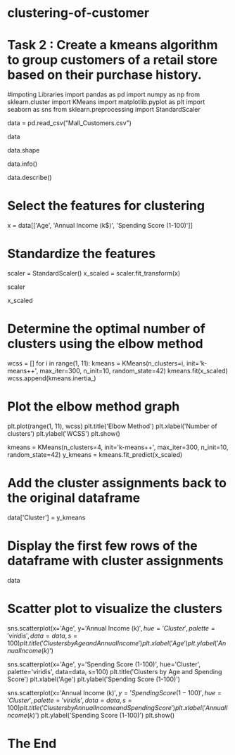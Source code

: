 # clustering-of-customer
# Task 2 : Create a kmeans algorithm to group customers of a retail store based on their purchase history.

#impoting Libraries
import pandas as pd
import numpy as np
from sklearn.cluster import KMeans
import matplotlib.pyplot as plt
import seaborn as sns
from sklearn.preprocessing import StandardScaler

data = pd.read_csv("Mall_Customers.csv")

data

data.shape

data.info()

data.describe()

# Select the features for clustering
x = data[['Age', 'Annual Income (k$)', 'Spending Score (1-100)']]

# Standardize the features
scaler = StandardScaler()
x_scaled = scaler.fit_transform(x)

scaler

x_scaled

# Determine the optimal number of clusters using the elbow method
wcss = []
for i in range(1, 11):
    kmeans = KMeans(n_clusters=i, init='k-means++', max_iter=300, n_init=10, random_state=42)
    kmeans.fit(x_scaled)
    wcss.append(kmeans.inertia_)

# Plot the elbow method graph
plt.plot(range(1, 11), wcss)
plt.title('Elbow Method')
plt.xlabel('Number of clusters')
plt.ylabel('WCSS')
plt.show()

kmeans = KMeans(n_clusters=4, init='k-means++', max_iter=300, n_init=10, random_state=42)
y_kmeans = kmeans.fit_predict(x_scaled)

# Add the cluster assignments back to the original dataframe
data['Cluster'] = y_kmeans

# Display the first few rows of the dataframe with cluster assignments
data

# Scatter plot to visualize the clusters
sns.scatterplot(x='Age', y='Annual Income (k$)', hue='Cluster', palette='viridis', data=data, s=100)
plt.title('Clusters by Age and Annual Income')
plt.xlabel('Age')
plt.ylabel('Annual Income (k$)')

sns.scatterplot(x='Age', y='Spending Score (1-100)', hue='Cluster', palette='viridis', data=data, s=100)
plt.title('Clusters by Age and Spending Score')
plt.xlabel('Age')
plt.ylabel('Spending Score (1-100)')

sns.scatterplot(x='Annual Income (k$)', y='Spending Score (1-100)', hue='Cluster', palette='viridis', data=data, s=100)
plt.title('Clusters by Annual Income and Spending Score')
plt.xlabel('Annual Income (k$)')
plt.ylabel('Spending Score (1-100)')
plt.show()

# The End

